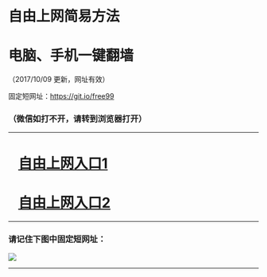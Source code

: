 ﻿# 自由上网简易方法

# 电脑、手机一键翻墙

（2017/10/09 更新，网址有效）

固定短网址：https://git.io/free99

### （微信如打不开，请转到浏览器打开）


***





# &nbsp;&nbsp; <a href="http://ft202205633.fwq-tz-1001.info/fwqtz01.html?t=100900111789 " target="_blank">自由上网入口1</a>
# &nbsp;&nbsp; <a href="http://ft3247524107.fwq-tz-1002.info/fwqtz02.html?t=100900128778 " target="_blank">自由上网入口2</a>
***

### 请记住下图中固定短网址：

<img src="https://s3-us-west-2.amazonaws.com/fwq-1001/yjfq-20170905okok.png" /> 


***

